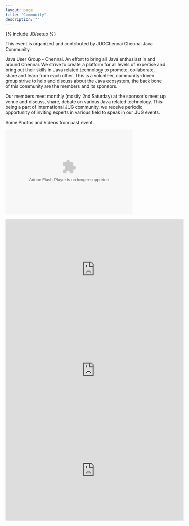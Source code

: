 ```yaml
---
layout: page
title: "Community"
description: ""
---
```

{% include JB/setup %}


This event is organized and contributed by JUGChennai Chennai Java Community

Java User Group - Chennai. An effort to bring all Java enthusiast in and around Chennai. We strive to create a platform for all levels of expertise and bring out their skills in Java related technology to promote, collaborate, share and learn from each other. This is a volunteer, community-driven group strive to help and discuss about the Java ecosystem, the back bone of this community are the members and its sponsors.

Our members meet monthly (mostly 2nd Saturday) at the sponsor's meet up venue and discuss, share, debate on various Java related technology. This being a part of International JUG community, we receive periodic opportunity of inviting experts in various field to speak in our JUG events.

Some Photos and Videos from past event. 


<embed type="application/x-shockwave-flash" src="https://picasaweb.google.com/s/c/bin/slideshow.swf" width="400" height="267" flashvars="host=picasaweb.google.com&hl=en_US&feat=flashalbum&RGB=0x000000&feed=https%3A%2F%2Fpicasaweb.google.com%2Fdata%2Ffeed%2Fapi%2Fuser%2F115937527715625766895%2Falbumid%2F5734399605001135953%3Falt%3Drss%26kind%3Dphoto%26hl%3Den_US" pluginspage="http://www.macromedia.com/go/getflashplayer"></embed>


<iframe width="560" height="315" src="http://www.youtube.com/embed/JsG05m-q9MA" frameborder="0" allowfullscreen></iframe>


<iframe width="560" height="315" src="http://www.youtube.com/embed/hlTDCpK7wS8" frameborder="0" allowfullscreen></iframe>


<iframe width="560" height="315" src="http://www.youtube.com/embed/QjLlR41i-co" frameborder="0" allowfullscreen></iframe>
